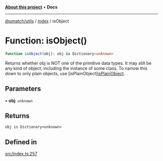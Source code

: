 [**About this project**](../../README.md) • **Docs**

***

[@umatch/utils](../../api.md) / [index](../README.md) / isObject

# Function: isObject()

```ts
function isObject(obj): obj is Dictionary<unknown>
```

Returns whether obj is NOT one of the primitive data types. It may
still be any kind of object, including the instance of some class.
To narrow this down to only plain objects, use [isPlainObject][isPlainObject](isPlainObject.md).

## Parameters

• **obj**: `unknown`

## Returns

`obj is Dictionary<unknown>`

## Defined in

[src/index.ts:257](https://github.com/umatch-oficial/utils/blob/main/src/index.ts#L257)
